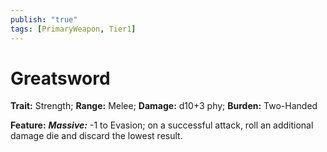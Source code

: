 ```yaml
---
publish: "true"
tags: [PrimaryWeapon, Tier1]
---
```

# Greatsword

**Trait:** Strength; **Range:** Melee; **Damage:** d10+3 phy; **Burden:** Two-Handed

**Feature:** ***Massive:*** -1 to Evasion; on a successful attack, roll an additional damage die and discard the lowest result.
